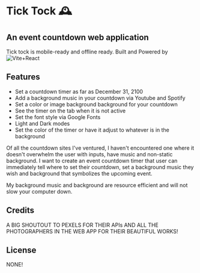 # Tick Tock 🕰️

## An event countdown web application

Tick tock is mobile-ready and offline ready.
Built and Powered by ![Vite+React](https://media.dev.to/cdn-cgi/image/width=1080,height=1080,fit=cover,gravity=auto,format=auto/https%3A%2F%2Fdev-to-uploads.s3.amazonaws.com%2Fuploads%2Farticles%2F3xdgj7v9vhogcr37ar7b.png)

## Features

- Set a countdown timer as far as December 31, 2100
- Add a background music in your countdown via Youtube and Spotify
- Set a color or image background background for your countdown
- See the timer on the tab when it is not active
- Set the font style via Google Fonts
- Light and Dark modes
- Set the color of the timer or have it adjust to whatever is in the background

Of all the countdown sites I've ventured, I haven't encountered one where it doesn't overwhelm the user with inputs, have music and non-static background. I want to create an event countdown timer that user can immediately tell where to set their countdown, set a background music they wish and background that symbolizes the upcoming event.

My background music and background are resource efficient and will not slow your computer down.

## Credits

A BIG SHOUTOUT TO PEXELS FOR THEIR APIs AND ALL THE PHOTOGRAPHERS IN THE WEB APP FOR THEIR BEAUTIFUL WORKS!

## License

NONE!
